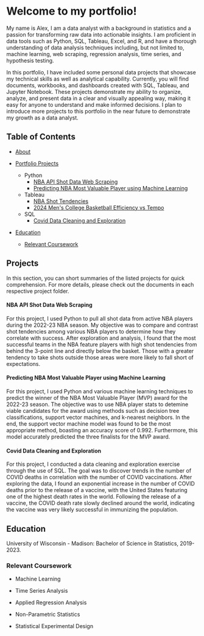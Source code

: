 # Welcome to my portfolio!

My name is Alex, I am a data analyst with a background in statistics and a passion for transforming raw data into actionable insights. I am proficient in data tools such as Python, SQL, Tableau, Excel, and R, and have a thorough understanding of data analysis techniques including, but not limited to, machine learning, web scraping, regression analysis, time series, and hypothesis testing.

In this portfolio, I have included some personal data projects that showcase my technical skills as well as analytical capability. Currently, you will find documents, workbooks, and dashboards created with SQL, Tableau, and Jupyter Notebook. These projects demonstrate my ability to organize, analyze, and present data in a clear and visually appealing way, making it easy for anyone to understand and make informed decisions. I plan to introduce more projects to this portfolio in the near future to demonstrate my growth as a data analyst.

## Table of Contents

* [About](https://github.com/acvanderpas/Portfolio/blob/main/README.md)
  
* [Portfolio Projects](https://github.com/acvanderpas/Portfolio?tab=readme-ov-file#projects)
  
   * Python
      * [NBA API Shot Data Web Scraping](https://github.com/acvanderpas/Portfolio?tab=readme-ov-file#nba-api-shot-data-web-scraping)
      * [Predicting NBA Most Valuable Player using Machine Learning](https://github.com/acvanderpas/Portfolio?tab=readme-ov-file#predicting-nba-most-valuable-player-using-machine-learning)
   * Tableau
      * [NBA Shot Tendencies](https://public.tableau.com/app/profile/alex.vander.pas/viz/NBAShotData2022-23/Dashboard1)
      * [2024 Men's College Basketball Efficiency vs Tempo](https://github.com/acvanderpas/Portfolio?tab=readme-ov-file#covid-data-cleaning-and-exploration)
   * SQL
      * [Covid Data Cleaning and Exploration](https://github.com/acvanderpas/Portfolio/tree/main/Covid%20Data%20Cleaning%20and%20Exploration)

* [Education](https://github.com/acvanderpas/Portfolio?tab=readme-ov-file#education)
  * [Relevant Coursework](https://github.com/acvanderpas/Portfolio?tab=readme-ov-file#relevant-coursework)

## Projects
In this section, you can short summaries of the listed projects for quick comprehension. For more details, please check out the documents in each respective project folder.

#### NBA API Shot Data Web Scraping

For this project, I used Python to pull all shot data from active NBA players during the 2022-23 NBA season. My objective was to compare and contrast shot tendencies among various NBA players to determine how they correlate with success. After exploration and analysis, I found that the most successful teams in the NBA feature players with high shot tendencies from behind the 3-point line and directly below the basket. Those with a greater tendency to take shots outside those areas were more likely to fall short of expectations.

#### Predicting NBA Most Valuable Player using Machine Learning

For this project, I used Python and various machine learning techniques to predict the winner of the NBA Most Valuable Player (MVP) award for the 2022-23 season. The objective was to use NBA player stats to detemine viable candidates for the award using methods such as decision tree classifications, support vector machines, and k-nearest neighbors. In the end, the support vector machine model was found to be the most appropriate method, boasting an accuracy score of 0.992. Furthermore, this model accurately predicted the three finalists for the MVP award.

#### Covid Data Cleaning and Exploration
For this project, I conducted a data cleaning and exploration exercise through the use of SQL. The goal was to discover trends in the number of COVID deaths in correlation with the number of COVID vaccinations. After exploring the data, I found an exponential increase in the number of COVID deaths prior to the release of a vaccine, with the United States featuring one of the highest death rates in the world. Following the release of a vaccine, the COVID death rate slowly declined around the world, indicating the vaccine was very likely successful in immunizing the population.

## Education

University of Wisconsin - Madison: Bachelor of Science in Statistics, 2019-2023.

### Relevant Coursework

  - Machine Learning

  - Time Series Analysis

  - Applied Regression Analysis

  - Non-Parametric Statistics

  - Statistical Experimental Design
